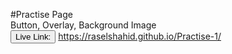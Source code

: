 #Practise Page </br>
Button, Overlay, Background Image </br>
<button>Live Link:</button> https://raselshahid.github.io/Practise-1/
